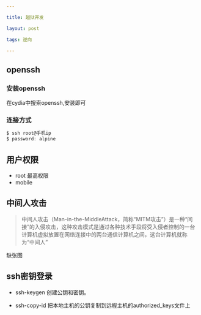 ```yaml
---

title: 越狱开发

layout: post

tags: 逆向

---
```


## openssh

### 安装openssh
在cydia中搜索openssh,安装即可
### 连接方式
```c
$ ssh root@手机ip
$ password: alpine
```
## 用户权限
* root		最高权限
* mobile	

## 中间人攻击

> 中间人攻击（Man-in-the-MiddleAttack，简称“MITM攻击”）是一种“间接”的入侵攻击，这种攻击模式是通过各种技术手段将受入侵者控制的一台计算机虚拟放置在网络连接中的两台通信计算机之间，这台计算机就称为“中间人”

缺张图
## ssh密钥登录
* ssh-keygen 创建公钥和密钥。

* ssh-copy-id 把本地主机的公钥复制到远程主机的authorized_keys文件上